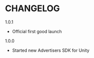 CHANGELOG
=========

1.0.1
 - Official first good launch

1.0.0
 - Started new Advertisers SDK for Unity
